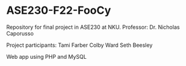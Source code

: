 # ASE230-F22-FooCy
Repository for final project in ASE230 at NKU.
Professor: Dr. Nicholas Caporusso

Project participants:
Tami Farber
Colby Ward
Seth Beesley

Web app using PHP and MySQL


